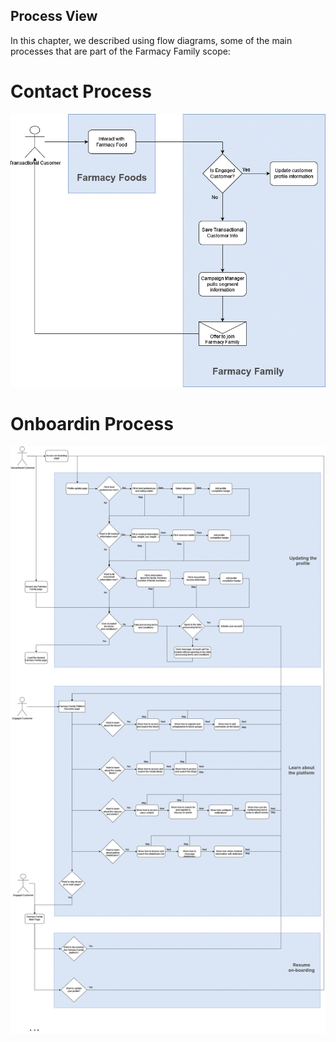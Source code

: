 ## Process View

In this chapter, we described using flow diagrams, some of the main processes that are part of the Farmacy Family scope:

# Contact Process
![image](../files/ContactProcess.png)

# Onboardin Process
![image](../files/OnboardingProcess.png)
